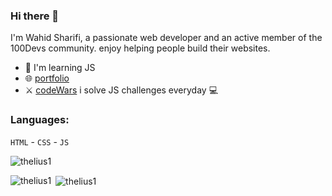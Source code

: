 ### Hi there 👋

I'm Wahid Sharifi, a passionate web developer and an active member of the 100Devs community. enjoy helping people build their websites.

- 🌱 I'm learning JS
- 🌐 <a href="https://wahidsharifi.vercel.app" target="_blank">portfolio</a>
- ⚔️ <a href="https://www.codewars.com/users/wahidahsharifi">codeWars</a> i solve JS challenges everyday 💻

### Languages:
`HTML` - `CSS` - `JS`

<p align="left"> <img src="https://komarev.com/ghpvc/?username=wahidahsharifi&label=Profile%20views&color=0e75b6&style=flat" alt="thelius1" /> </p>
<p><img align="left" src="https://github-readme-stats.vercel.app/api/top-langs?username=wahidahsharifi&show_icons=true&locale=en&layout=compact" alt="thelius1" /></p>
<p>&nbsp;<img align="center" src="https://github-readme-stats.vercel.app/api?username=wahidahsharifi&show_icons=true&locale=en" alt="thelius1" /></p>
